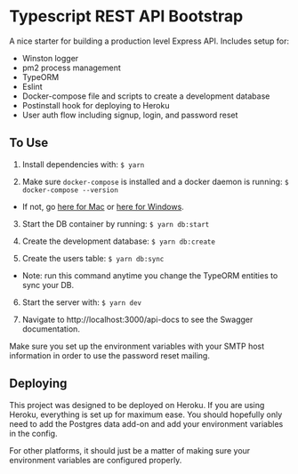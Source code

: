 # Typescript REST API Bootstrap

A nice starter for building a production level Express API. 
Includes setup for:
- Winston logger
- pm2 process management
- TypeORM
- Eslint
- Docker-compose file and scripts to create a development database
- Postinstall hook for deploying to Heroku
- User auth flow including signup, login, and password reset

## To Use

1. Install dependencies with: 
`$ yarn`

2. Make sure `docker-compose` is installed and a docker daemon is running:
`$ docker-compose --version`

 * If not, go [here for Mac](https://docs.docker.com/docker-for-mac/install/) or [here for Windows](https://docs.docker.com/docker-for-windows/install/).

3. Start the DB container by running:
`$ yarn db:start`

4. Create the development database:
`$ yarn db:create`

5. Create the users table:
`$ yarn db:sync`
 * Note: run this command anytime you change the TypeORM entities to sync your DB.

6. Start the server with:
`$ yarn dev`

7. Navigate to http://localhost:3000/api-docs to see the Swagger documentation.

Make sure you set up the environment variables with your SMTP host information in order to use the password reset mailing.

## Deploying

This project was designed to be deployed on Heroku. If you are using Heroku, everything is set up for maximum ease. You should hopefully only need to add the Postgres data add-on and add your environment variables in the config.

For other platforms, it should just be a matter of making sure your environment variables are configured properly.

